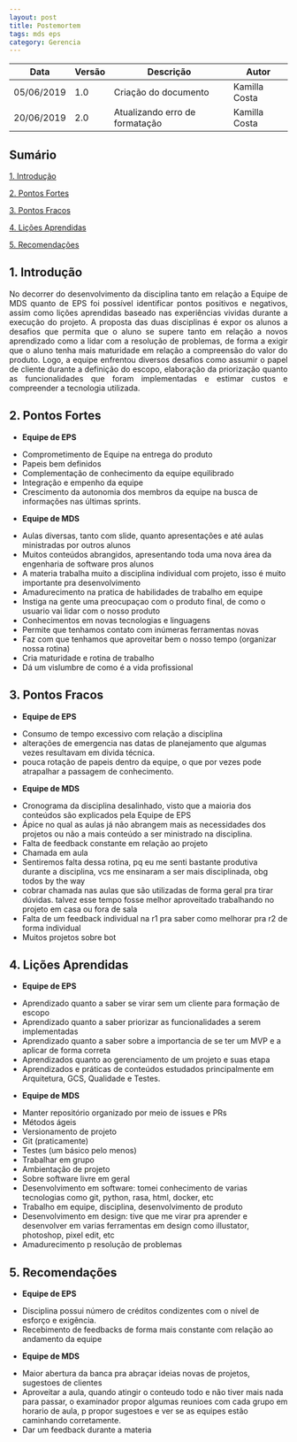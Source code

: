 ```yaml
---
layout: post
title: Postemortem
tags: mds eps 
category: Gerencia
---
```

|Data   |Versão   |Descrição   |Autor   |
|---|---|---|---|
| 05/06/2019 | 1.0 | Criação do documento | Kamilla Costa |
| 20/06/2019 | 2.0 | Atualizando erro de formatação | Kamilla Costa |

## Sumário
[1. Introdução](#1-introdução)  
 
[2. Pontos Fortes](#2-pontos-fortes)  
  
[3. Pontos Fracos](#3-pontos-fracos)

[4. Lições Aprendidas](#4-lições-aprendidas)

[5. Recomendações](#5-recomendações)
 

## 1. Introdução
<p align = "justify"> No decorrer do desenvolvimento da disciplina tanto em relação a Equipe de MDS quanto de EPS foi possível identificar pontos positivos e negativos, assim como lições aprendidas baseado nas experiências vividas durante a execução do projeto. A proposta das duas disciplinas é expor os alunos a desafios que permita que o aluno se supere tanto em relação a novos aprendizado como a lidar com a resolução de problemas, de forma a exigir que o aluno tenha mais maturidade em relação a compreensão do valor do produto. Logo, a equipe enfrentou diversos desafios como assumir o papel de cliente durante a definição do escopo, elaboração da priorização quanto as funcionalidades que foram implementadas e estimar custos e compreender a tecnologia utilizada.
</p>

## 2. Pontos Fortes

* __Equipe de EPS__
- Comprometimento de Equipe na entrega do produto
- Papeis bem definidos
- Complementação de conhecimento da equipe equilibrado
- Integração e empenho da equipe
- Crescimento da autonomia dos membros da equipe na busca de informações nas últimas sprints.

 
* __Equipe de MDS__
- Aulas diversas, tanto com slide, quanto apresentações e até aulas ministradas por outros alunos
- Muitos conteúdos abrangidos, apresentando toda uma nova área da engenharia de software pros alunos 
- A materia trabalha muito a disciplina individual com projeto, isso é muito importante pra desenvolvimento
- Amadurecimento na pratica de habilidades de trabalho em equipe
- Instiga na gente uma preocupaçao com o produto final, de como o usuario vai lidar com o nosso produto
- Conhecimentos em novas tecnologias e linguagens
- Permite que tenhamos contato com inúmeras ferramentas novas
- Faz com que tenhamos que aproveitar bem o nosso tempo (organizar nossa rotina)
- Cria maturidade e rotina de trabalho
- Dá um vislumbre de como é a vida profissional


## 3. Pontos Fracos

* __Equipe de EPS__
- Consumo de tempo excessivo com relação a disciplina
- alterações de emergencia nas datas de planejamento que algumas vezes resultavam em divida técnica.
- pouca rotação de papeis dentro da equipe, o que por vezes pode atrapalhar a passagem de conhecimento.

* __Equipe de MDS__
- Cronograma da disciplina desalinhado, visto que a maioria dos conteúdos são explicados pela Equipe de EPS
- Ápice no qual as aulas já não abrangem mais as necessidades dos projetos ou não a mais conteúdo a ser ministrado na disciplina.
- Falta de feedback constante em relação ao projeto
- Chamada em aula
- Sentiremos falta dessa rotina, pq eu me senti bastante produtiva durante a disciplina, vcs me ensinaram a ser mais disciplinada, obg todos by the way
- cobrar chamada nas aulas que são utilizadas de forma geral pra tirar dúvidas. talvez esse tempo fosse melhor aproveitado trabalhando no projeto em casa ou fora de sala
- Falta de um feedback individual na r1 pra saber como melhorar pra r2 de forma individual
- Muitos projetos sobre bot

## 4. Lições Aprendidas

* __Equipe de EPS__
- Aprendizado quanto a saber se virar sem um cliente para formação de escopo
- Aprendizado quanto a saber priorizar as funcionalidades a serem implementadas
- Aprendizado quanto a saber sobre a importancia de se ter um MVP e a aplicar de forma correta
- Aprendizados quanto ao gerenciamento de um projeto e suas etapa
- Aprendizados e práticas de conteúdos estudados principalmente em Arquitetura, GCS, Qualidade e Testes.

* __Equipe de MDS__
- Manter repositório organizado por meio de issues e PRs
- Métodos ágeis 
- Versionamento de projeto
- Git (praticamente)
- Testes (um básico pelo menos)
- Trabalhar em grupo
- Ambientação de projeto
- Sobre software livre em geral
- Desenvolvimento em software: tomei conhecimento de varias tecnologias como git, python, rasa, html, docker, etc
- Trabalho em equipe, disciplina, desenvolvimento de produto
- Desenvolvimento em design: tive que me virar pra aprender e desenvolver em varias ferramentas em design como illustator, photoshop, pixel edit, etc
- Amadurecimento p resolução de problemas

## 5. Recomendações

* __Equipe de EPS__
- Disciplina possui número de créditos condizentes com o nível de esforço e exigência.
- Recebimento de feedbacks de forma mais constante com relação ao andamento da equipe

* __Equipe de MDS__
- Maior abertura da banca pra abraçar ideias novas de projetos, sugestoes de clientes
- Aproveitar a aula, quando atingir o conteudo todo e não tiver mais nada para passar, o examinador propor algumas reunioes com cada grupo em horario de aula, p propor sugestoes e ver se as equipes estão caminhando corretamente.
- Dar um feedback durante a materia

